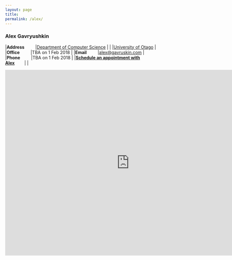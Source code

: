 ```yaml
---
layout: page
title:
permalink: /alex/
---
```


### Alex Gavryushkin

|**Address**&nbsp;&nbsp;&nbsp;&nbsp;&nbsp;&nbsp;&nbsp;&nbsp;	|[Department of Computer Science](http://www.cs.otago.ac.nz/)	|
|								|[University of Otago](http://www.cs.otago.ac.nz/)		|
|**Office**&nbsp;&nbsp;&nbsp;&nbsp;&nbsp;&nbsp;&nbsp;&nbsp;	|TBA on 1 Feb 2018						|
|**Email**&nbsp;&nbsp;&nbsp;&nbsp;&nbsp;&nbsp;&nbsp;&nbsp;	|[alex@gavruskin.com](mailto:alex@gavruskin.com)		|
|**Phone**&nbsp;&nbsp;&nbsp;&nbsp;&nbsp;&nbsp;&nbsp;&nbsp;	|TBA on 1 Feb 2018						|
|**[Schedule an appointment with Alex](https://doodle.com/gavruskin/)**&nbsp;&nbsp;&nbsp;&nbsp;&nbsp;&nbsp;&nbsp;&nbsp;|						|

<iframe src="https://calendar.google.com/calendar/embed?showTitle=0&amp;height=600&amp;wkst=2&amp;bgcolor=%23FFFFFF&amp;src=alex%40gavruskin.com&amp;color=%23182C57&amp;src=gavruskin.com_43veo0fhcbie6utmesfbqnoh28%40group.calendar.google.com&amp;color=%2323164E&amp;src=en-gb.ch%23holiday%40group.v.calendar.google.com&amp;color=%238C500B&amp;src=g2fpq3d9nho869phomqurbgnkg%40group.calendar.google.com&amp;color=%231B887A&amp;ctz=Europe%2FZurich" style="border-width:0" width="800" height="600" frameborder="0" scrolling="no"></iframe>
